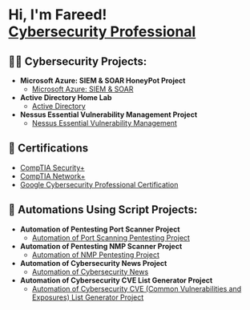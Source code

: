 <h1>Hi, I'm Fareed! <br/><a href="https://github.com/FareedHussaini"> <a href="https://www.linkedin.com/in/fareed-hussaini/">Cybersecurity Professional</a></h1>
  
<h2>👨‍💻 Cybersecurity Projects:</h2>

- <b>Microsoft Azure: SIEM & SOAR HoneyPot Project</b>
  - [Microsoft Azure: SIEM & SOAR](https://github.com/FareedHussaini/Microsoft-Azure-SIEM-SOAR)
- <b>Active Directory Home Lab</b>
  - [Active Directory](https://github.com/FareedHussaini/Active-Directory-Project)
- <b>Nessus Essential Vulnerability Management Project</b>
  - [Nessus Essential Vulnerability Management](https://github.com/FareedHussaini/Vulnerability-Management-Nessus-Essentials)


<h2>🥇 Certifications</h2>

- [CompTIA Security+]()
- [CompTIA Network+]()
- [Google Cybersecurity Professional Certification]()

<h2>🔁 Automations Using Script Projects:</h2>
  
- <b>Automation of Pentesting Port Scanner Project</b>
  - [Automation of Port Scanning Pentesting Project](https://github.com/FareedHussaini/Automation-of-Pentesting-Port-Scanner-Project)
- <b>Automation of Pentesting NMP Scanner Project</b>
  - [Automation of NMP Pentesting Project]()
- <b>Automation of Cybersecurity News Project</b>
  - [Automation of Cybersecurity News](https://github.com/anwarsyed1/Automation-of-Cybersecurity-News-with-Scripts)
- <b>Automation of Cybersecurity CVE List Generator Project</b>
  - [Automation of Cybersecurity CVE (Common Vulnerabilities and Exposures) List Generator Project](https://github.com/anwarsyed1/Automation-of-CVE-List)



